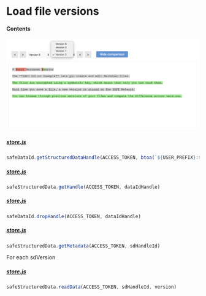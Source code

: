 # Load file versions

#### Contents

<!-- toc -->

![Load file versions](img/load-file-versions.png)

##### [store.js](https://github.com/shankar2105/safe_examples_private/blob/ben_versioning_editor/versioning_editor/src/store.js#L55)

```js
safeDataId.getStructuredDataHandle(ACCESS_TOKEN, btoa(`${USER_PREFIX}:${filename}`), 501)
```

##### [store.js](https://github.com/shankar2105/safe_examples_private/blob/ben_versioning_editor/versioning_editor/src/store.js#L58)

```js
safeStructuredData.getHandle(ACCESS_TOKEN, dataIdHandle)
```

##### [store.js](https://github.com/shankar2105/safe_examples_private/blob/ben_versioning_editor/versioning_editor/src/store.js#L61)

```js
safeDataId.dropHandle(ACCESS_TOKEN, dataIdHandle)
```

##### [store.js](https://github.com/shankar2105/safe_examples_private/blob/ben_versioning_editor/versioning_editor/src/store.js#L190)

```js
safeStructuredData.getMetadata(ACCESS_TOKEN, sdHandleId)
```

For each sdVersion

##### [store.js](https://github.com/shankar2105/safe_examples_private/blob/ben_versioning_editor/versioning_editor/src/store.js#L197)

```js
safeStructuredData.readData(ACCESS_TOKEN, sdHandleId, version)
```
